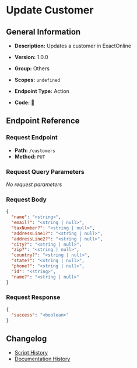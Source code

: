 # Update Customer

## General Information

- **Description:** Updates a customer in ExactOnline

- **Version:** 1.0.0
- **Group:** Others
- **Scopes:** `undefined`
- **Endpoint Type:** Action
- **Code:** [🔗](https://github.com/NangoHQ/integration-templates/tree/main/integrations/exact-online/actions/update-customer.ts)


## Endpoint Reference

### Request Endpoint

- **Path:** `/customers`
- **Method:** `PUT`

### Request Query Parameters

_No request parameters_

### Request Body

```json
{
  "name": "<string>",
  "email?": "<string | null>",
  "taxNumber?": "<string | null>",
  "addressLine1?": "<string | null>",
  "addressLine2?": "<string | null>",
  "city?": "<string | null>",
  "zip?": "<string | null>",
  "country?": "<string | null>",
  "state?": "<string | null>",
  "phone?": "<string | null>",
  "id": "<string>",
  "name?": "<string | null>"
}
```

### Request Response

```json
{
  "success": "<boolean>"
}
```

## Changelog

- [Script History](https://github.com/NangoHQ/integration-templates/commits/main/integrations/exact-online/actions/update-customer.ts)
- [Documentation History](https://github.com/NangoHQ/integration-templates/commits/main/integrations/exact-online/actions/update-customer.md)

<!-- END  GENERATED CONTENT -->


